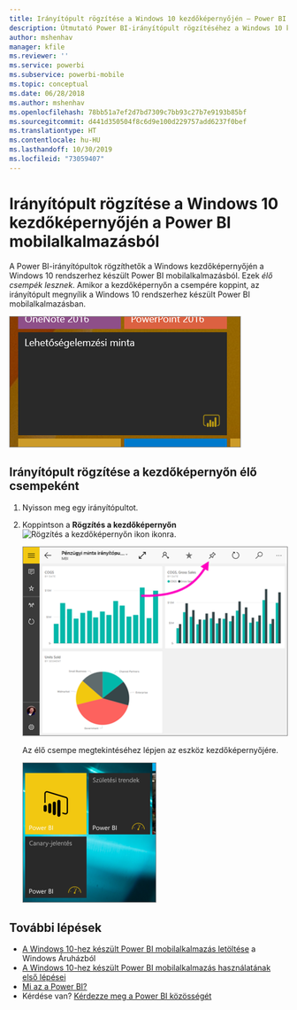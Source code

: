 ```yaml
---
title: Irányítópult rögzítése a Windows 10 kezdőképernyőjén – Power BI mobilalkalmazás
description: Útmutató Power BI-irányítópult rögzítéséhez a Windows 10 kezdőképernyőjén a Power BI-mobilalkalmazásból, hogy a kritikus metrikák azonnal láthatók legyenek.
author: mshenhav
manager: kfile
ms.reviewer: ''
ms.service: powerbi
ms.subservice: powerbi-mobile
ms.topic: conceptual
ms.date: 06/28/2018
ms.author: mshenhav
ms.openlocfilehash: 78bb51a7ef2d7bd7309c7bb93c27b7e9193b85bf
ms.sourcegitcommit: d441d350504f8c6d9e100d229757add6237f0bef
ms.translationtype: HT
ms.contentlocale: hu-HU
ms.lasthandoff: 10/30/2019
ms.locfileid: "73059407"
---
```

# <a name="pin-a-dashboard-to-your-windows-10-start-screen-from-the-power-bi-mobile-app"></a>Irányítópult rögzítése a Windows 10 kezdőképernyőjén a Power BI mobilalkalmazásból
A Power BI-irányítópultok rögzíthetők a Windows kezdőképernyőjén a Windows 10 rendszerhez készült Power BI mobilalkalmazásból. Ezek *élő csempék lesznek*. Amikor a kezdőképernyőn a csempére koppint, az irányítópult megnyílik a Windows 10 rendszerhez készült Power BI mobilalkalmazásban.

![Windows élő csempe](./media/mobile-pin-dashboard-start-screen-windows-10-phone-app/power-bi-windows-10-pin-start-screen.png)

## <a name="pin-a-dashboard-to-your-start-screen-as-a-live-tile"></a>Irányítópult rögzítése a kezdőképernyőn élő csempeként
1. Nyisson meg egy irányítópultot.
2. Koppintson a **Rögzítés a kezdőképernyőn** ![Rögzítés a kezdőképernyőn ikon](./media/mobile-pin-dashboard-start-screen-windows-10-phone-app/power-bi-windows-10-pin-start-icon.png) ikonra.
   
   ![Windows 10-mobilalkalmazás felső sávja](./media/mobile-pin-dashboard-start-screen-windows-10-phone-app/power-bi-windows-10-pin-start.png)
   
   Az élő csempe megtekintéséhez lépjen az eszköz kezdőképernyőjére.
   
   ![Windows 10 élő csempe](./media/mobile-pin-dashboard-start-screen-windows-10-phone-app/pbi_win10ph_startscrn.png)

## <a name="next-steps"></a>További lépések
* [A Windows 10-hez készült Power BI mobilalkalmazás letöltése](http://go.microsoft.com/fwlink/?LinkID=526478) a Windows Áruházból  
* [A Windows 10-hez készült Power BI mobilalkalmazás használatának első lépései](mobile-windows-10-phone-app-get-started.md)  
* [Mi az a Power BI?](../../fundamentals/power-bi-overview.md)
* Kérdése van? [Kérdezze meg a Power BI közösségét](http://community.powerbi.com/)

